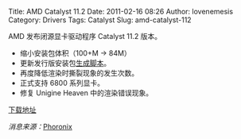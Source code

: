 Title: AMD Catalyst 11.2
Date: 2011-02-16 08:26
Author: lovenemesis
Category: Drivers
Tags: Catalyst
Slug: amd-catalyst-112

AMD 发布闭源显卡驱动程序 Catalyst 11.2 版本。

-   缩小安装包体积（100+M -> 84M）
-   更新发行版安装包[生成脚本](http://www.phorogit.com/)。
-   再度降低渲染时撕裂现象的发生次数。
-   正式支持 6800 系列显卡。
-   修复 Unigine Heaven 中的渲染错误现象。

[下载地址](http://support.amd.com/us/gpudownload/linux/Pages/radeon_linux.aspx)

*消息来源：*[Phoronix](http://www.phoronix.com/scan.php?page=news_item&px=OTEwNw)
